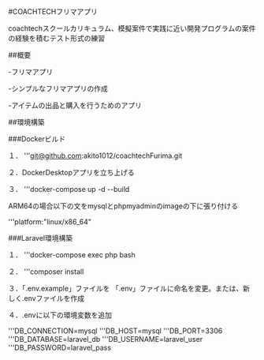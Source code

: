 #COACHTECHフリマアプリ

coachtechスクールカリキュラム、模擬案件で実践に近い開発プログラムの案件の経験を積むテスト形式の練習

##概要

-フリマアプリ

-シンプルなフリマアプリの作成

-アイテムの出品と購入を行うためのアプリ

##環境構築

###Dockerビルド

１．
'''git@github.com:akito1012/coachtechFurima.git

２．DockerDesktopアプリを立ち上げる

３．
'''docker-compose up -d --build

ARM64の場合以下の文をmysqlとphpmyadminのimageの下に張り付ける

'''platform:"linux/x86_64"

###Laravel環境構築

１．
'''docker-compose exec php bash

２．
'''composer install

３．「.env.example」ファイルを 「.env」ファイルに命名を変更。または、新しく.envファイルを作成

４．.envに以下の環境変数を追加

'''DB_CONNECTION=mysql
'''DB_HOST=mysql
'''DB_PORT=3306
'''DB_DATABASE=laravel_db
'''DB_USERNAME=laravel_user
'''DB_PASSWORD=laravel_pass


